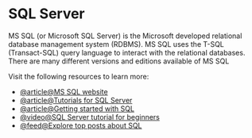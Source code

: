 # SQL Server

MS SQL (or Microsoft SQL Server) is the Microsoft developed relational database management system (RDBMS). MS SQL uses the T-SQL (Transact-SQL) query language to interact with the relational databases. There are many different versions and editions available of MS SQL

Visit the following resources to learn more:

- [@article@MS SQL website](https://www.microsoft.com/en-ca/sql-server/)
- [@article@Tutorials for SQL Server](https://docs.microsoft.com/en-us/sql/sql-server/tutorials-for-sql-server-2016?view=sql-server-ver15)
- [@article@Getting started with SQL](https://www.w3schools.com/sql/default.asp)
- [@video@SQL Server tutorial for beginners](https://www.youtube.com/watch?v=-EPMOaV7h_Q)
- [@feed@Explore top posts about SQL](https://app.daily.dev/tags/sql?ref=roadmapsh)
